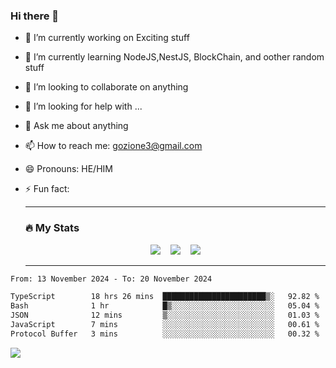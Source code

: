 ### Hi there 👋

<!--
**charlieScript/charlieScript** is a ✨ _special_ ✨ repository because its `README.md` (this file) appears on your GitHub profile.

Here are some ideas to get you started: -->

- 🔭 I’m currently working on Exciting stuff
- 🌱 I’m currently learning NodeJS,NestJS, BlockChain, and oother random stuff
- 👯 I’m looking to collaborate on anything
- 🤔 I’m looking for help with ...
- 💬 Ask me about anything
- 📫 How to reach me: gozione3@gmail.com
- 😄 Pronouns: HE/HIM
- ⚡ Fun fact:


  ---

  ### :fire: My Stats

  <div id="stats" align="center">
  <img src="http://github-readme-streak-stats.herokuapp.com?user=charlieScript&theme=dark&date_format=M%20j%5B%2C%20Y%5D" />&nbsp;&nbsp;&nbsp;
  <img src="https://github-readme-stats.vercel.app/api/top-langs/?username=charlieScript&layout=compact&theme=vision-friendly-dark"/>&nbsp;&nbsp;&nbsp;
  <img src="https://github-readme-stats.vercel.app/api?username=charlieScript&show_icons=true&theme=radical"/>
  </div>

  ---



<!--START_SECTION:waka-->

```txt
From: 13 November 2024 - To: 20 November 2024

TypeScript        18 hrs 26 mins  ███████████████████████▒░   92.82 %
Bash              1 hr            █▒░░░░░░░░░░░░░░░░░░░░░░░   05.04 %
JSON              12 mins         ▒░░░░░░░░░░░░░░░░░░░░░░░░   01.03 %
JavaScript        7 mins          ░░░░░░░░░░░░░░░░░░░░░░░░░   00.61 %
Protocol Buffer   3 mins          ░░░░░░░░░░░░░░░░░░░░░░░░░   00.32 %
```

<!--END_SECTION:waka-->
![](https://komarev.com/ghpvc/?username=charlieScript)
